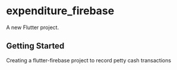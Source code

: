 # expenditure_firebase

A new Flutter project.

## Getting Started

Creating a flutter-firebase project to record petty cash transactions